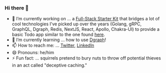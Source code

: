 ### Hi there 👋

- 🔭 I’m currently working on ... a [Full-Stack Starter Kit](https://github.com/kevinmichaelchen/go-dgraph-starter) that bridges a lot of cool technologies I've picked up over the years (Golang, gRPC, GraphQL, Dgraph, Redis, NextJS, React, Apollo, Chakra-UI) to provide a basic Todo app similar to the one found [here](https://todomvc.com/examples/react/#/).
- 🌱 I’m currently learning ... how to use [Dgraph](https://dgraph.io/)!
- 📫 How to reach me: ... [Twitter](https://twitter.com/kevinmchen), [LinkedIn](https://www.linkedin.com/in/kevinchen93/)
- 😄 Pronouns: he/him
- ⚡ Fun fact: ... squirrels pretend to bury nuts to throw off potential thieves in an act called "deceptive caching."
<!--
**kevinmichaelchen/kevinmichaelchen** is a ✨ _special_ ✨ repository because its `README.md` (this file) appears on your GitHub profile.

Here are some ideas to get you started:
- 🤔 I’m looking for help with ...
- 💬 Ask me about ...

-->
